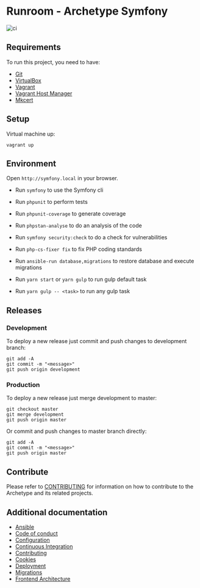# Runroom - Archetype Symfony

![ci](https://github.com/Runroom/archetype-symfony/workflows/ci/badge.svg)

## Requirements

To run this project, you need to have:

- [Git](https://git-scm.com/)
- [VirtualBox](https://www.virtualbox.org/)
- [Vagrant](https://www.vagrantup.com/)
- [Vagrant Host Manager](https://github.com/devopsgroup-io/vagrant-hostmanager)
- [Mkcert](https://github.com/FiloSottile/mkcert)

## Setup

Virtual machine up:

    vagrant up

## Environment

Open `http://symfony.local` in your browser.

- Run `symfony` to use the Symfony cli
- Run `phpunit` to perform tests
- Run `phpunit-coverage` to generate coverage
- Run `phpstan-analyse` to do an analysis of the code
- Run `symfony security:check` to do a check for vulnerabilities
- Run `php-cs-fixer fix` to fix PHP coding standards
- Run `ansible-run database,migrations` to restore database and execute migrations

- Run `yarn start` or `yarn gulp` to run gulp default task
- Run `yarn gulp -- <task>` to run any gulp task

## Releases

### Development

To deploy a new release just commit and push changes to development branch:

    git add -A
    git commit -m "<message>"
    git push origin development

### Production

To deploy a new release just merge development to master:

    git checkout master
    git merge development
    git push origin master

Or commit and push changes to master branch directly:

    git add -A
    git commit -m "<message>"
    git push origin master

## Contribute

Please refer to [CONTRIBUTING](doc/Contributing.md) for information on how
to contribute to the Archetype and its related projects.

## Additional documentation

- [Ansible](doc/Ansible.md)
- [Code of conduct](doc/Code_of_conduct.md)
- [Configuration](doc/Configuration.md)
- [Continuous Integration](doc/Continuous_integration.md)
- [Contributing](doc/Contributing.md)
- [Cookies](doc/Cookies.md)
- [Deployment](doc/Deployment.md)
- [Migrations](doc/Migrations.md)
- [Frontend Architecture](doc/frontend/architecture/Index.md)
